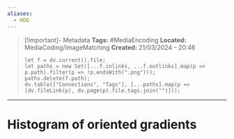 ```yaml
---
aliases:
  - HOG
---
```

> [!important]- Metadata
> **Tags:** #MediaEncoding 
> **Located:** MediaCoding/ImageMatching
> **Created:** 21/03/2024 - 20:46
> ```dataviewjs
> let f = dv.current().file;
> let paths = new Set([...f.inlinks, ...f.outlinks].map(p => p.path).filter(p => !p.endsWith(".png")));
> paths.delete(f.path);
> dv.table(["Connections", "Tags"], [...paths].map(p => [dv.fileLink(p), dv.page(p).file.tags.join("")]));
> ```

___
# Histogram of oriented gradients

